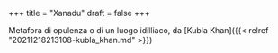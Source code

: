 +++
title = "Xanadu"
draft = false
+++

Metafora di opulenza o di un luogo idilliaco, da [Kubla Khan]({{< relref "20211218213108-kubla_khan.md" >}})
